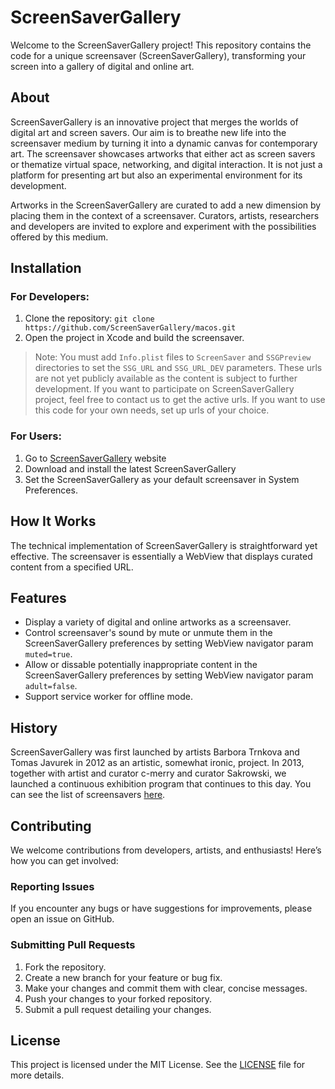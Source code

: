 # ScreenSaverGallery
Welcome to the ScreenSaverGallery project! This repository contains the code for a unique screensaver (ScreenSaverGallery), transforming your screen into a gallery of digital and online art. 

## About
ScreenSaverGallery is an innovative project that merges the worlds of digital art and screen savers. Our aim is to breathe new life into the screensaver medium by turning it into a dynamic canvas for contemporary art. The screensaver showcases artworks that either act as screen savers or thematize virtual space, networking, and digital interaction. It is not just a platform for presenting art but also an experimental environment for its development.

Artworks in the ScreenSaverGallery are curated to add a new dimension by placing them in the context of a screensaver. Curators, artists, researchers and developers are invited to explore and experiment with the possibilities offered by this medium.

## Installation
### For Developers: 
1. Clone the repository: ```git clone https://github.com/ScreenSaverGallery/macos.git```
2. Open the project in Xcode and build the screensaver.
> Note: You must add `Info.plist` files to `ScreenSaver` and `SSGPreview` directories to set the `SSG_URL` and `SSG_URL_DEV` parameters. These urls are not yet publicly available as the content is subject to further development. If you want to participate on ScreenSaverGallery project, feel free to contact us to get the active urls. If you want to use this code for your own needs, set up urls of your choice.
### For Users:
1. Go to [ScreenSaverGallery](https://screensaver.gallery/get) website
2. Download and install the latest ScreenSaverGallery
3. Set the ScreenSaverGallery as your default screensaver in System Preferences.

## How It Works
The technical implementation of ScreenSaverGallery is straightforward yet effective. The screensaver is essentially a WebView that displays curated content from a specified URL. 

## Features
- Display a variety of digital and online artworks as a screensaver.
- Control screensaver's sound by mute or unmute them in the ScreenSaverGallery preferences by setting WebView navigator param `muted=true`.
- Allow or dissable potentially inappropriate content in the ScreenSaverGallery preferences by setting WebView navigator param `adult=false`.
- Support service worker for offline mode.

## History
ScreenSaverGallery was first launched by artists Barbora Trnkova and Tomas Javurek in 2012 as an artistic, somewhat ironic, project. In 2013, together with artist and curator c-merry and curator Sakrowski, we launched a continuous exhibition program that continues to this day. You can see the list of screensavers [here](https://screensaver.gallery/archive/screensavers). 

## Contributing

We welcome contributions from developers, artists, and enthusiasts! Here’s how you can get involved:

### Reporting Issues
If you encounter any bugs or have suggestions for improvements, please open an issue on GitHub.

### Submitting Pull Requests
1. Fork the repository.
2. Create a new branch for your feature or bug fix.
3. Make your changes and commit them with clear, concise messages.
4. Push your changes to your forked repository.
5. Submit a pull request detailing your changes.

## License

This project is licensed under the MIT License. See the [LICENSE](LICENSE) file for more details.
